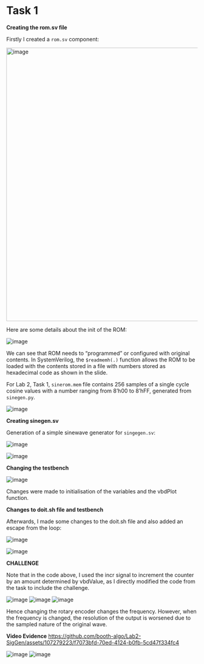 # Task 1 #

**Creating the rom.sv file**

Firstly I created a `rom.sv` component:

<img width="720" alt="image" src="https://user-images.githubusercontent.com/69715492/198234970-feee656b-5643-4f28-9d59-657c69658909.png">

Here are some details about the init of the ROM:

![image](https://github.com/booth-algo/Lab2-SigGen/assets/107279223/9884b918-2718-45d0-bc9b-0f089f9a004c)

We can see that ROM needs to “programmed” or configured with original contents. In SystemVerilog, the `$readmemh(.)` function allows the ROM to be loaded with the contents stored in a file with numbers stored as hexadecimal code as shown in the slide.

For Lab 2, Task 1, `sinerom.mem` file contains 256 samples of a single cycle cosine values with a number ranging from 8’h00 to 8’hFF, generated from `sinegen.py`.

![image](https://github.com/booth-algo/Lab2-SigGen/assets/107279223/b3f3e2e9-db6a-4b91-b40d-267ef4047b83)

**Creating sinegen.sv**

Generation of a simple sinewave generator for `singegen.sv`:

![image](https://github.com/booth-algo/Lab2-SigGen/assets/107279223/b2592e79-d7a0-42ee-825d-abb1e4b62984)

![image](https://github.com/booth-algo/Lab2-SigGen/assets/107279223/f237efda-6817-4930-b878-4186e7e71ae1)

**Changing the testbench**

![image](https://github.com/booth-algo/Lab2-SigGen/assets/107279223/fef1f55f-a8b2-45c1-b28c-50206679441d)

Changes were made to initialisation of the variables and the vbdPlot function. 

**Changes to doit.sh file and testbench**

Afterwards, I made some changes to the doit.sh file and also added an escape from the loop:

![image](https://github.com/booth-algo/Lab2-SigGen/assets/107279223/809fa136-e111-46aa-808f-ed6b85f0a9f1)

![image](https://github.com/booth-algo/Lab2-SigGen/assets/107279223/10d04310-a558-417a-b425-c7d2e625ecb7)

**CHALLENGE**

Note that in the code above, I used the incr signal to increment the counter by an amount determined by vbdValue, as I directly modified the code from the task to include the challenge.

![image](https://github.com/booth-algo/Lab2-SigGen/assets/107279223/e0b13750-c0d1-49f2-99d9-4dedc32e20fb)
![image](https://github.com/booth-algo/Lab2-SigGen/assets/107279223/85363f87-7a8b-48c6-ade3-e69c326e56cb)
![image](https://github.com/booth-algo/Lab2-SigGen/assets/107279223/72bc8519-5502-45f1-af21-c6e313334bd7)

Hence changing the rotary encoder changes the frequency. However, when the frequency is changed, the resolution of the output is worsened due to the sampled nature of the original wave.

**Video Evidence**
https://github.com/booth-algo/Lab2-SigGen/assets/107279223/f7073bfd-70ed-4124-b0fb-5cd47f334fc4

![image](https://github.com/booth-algo/Lab2-SigGen/assets/107279223/5e2f395e-eaaa-462d-ae3e-2642af151a6a)
![image](https://github.com/booth-algo/Lab2-SigGen/assets/107279223/5554134c-288a-431a-bfaf-86767a5279cc)











